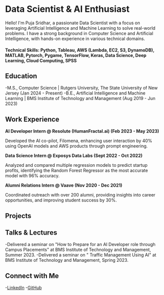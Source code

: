 # Data Scientist & AI Enthusiast
Hello! I'm Puja Sridhar, a passionate Data Scientist with a focus on leveraging Artificial Intelligence and Machine Learning to solve real-world problems. I have a strong background in Computer Science and Artificial Intelligence, with hands-on experience in various technical domains.

#### Technical Skills: Python, Tableau, AWS (Lambda, EC2, S3, DynamoDB), MATLAB, Pytorch, Pygame, TensorFlow, Keras, Data Science, Deep Learning, Cloud Computing, SPSS

## Education
-M.S., Computer Science | Rutgers University, The State University of New Jersey (Jan 2024 - Present)
-B.E., Artificial Intelligence and Machine Learning | BMS Institute of Technology and Management (Aug 2019 - Jun 2023)

## Work Experience
**AI Developer Intern @ Resolute (HumanFractal.ai) (Feb 2023 - May 2023)**

Developed the AI co-pilot, Filomena, enhancing user interaction by 40% using OpenAI models and AWS products through prompt engineering.

**Data Science Intern @ Exposys Data Labs (Sept 2022 - Oct 2022)**

Analyzed and compared multiple regression models to predict startup profits, identifying the Random Forest Regressor as the most accurate model with 96% accuracy.

**Alumni Relations Intern @ Vaave (Nov 2020 - Dec 2021)**

Coordinated outreach with over 200 alumni, providing insights into career opportunities, and improving student success by 30%.

## Projects


## Talks & Lectures
-Delivered a seminar on "How to Prepare for an AI Developer role through Campus Placements" at BMS Institute of Technology and Management, Summer 2023.
-Delivered a seminar on " Traffic Management Using AI" at BMS Institute of Technology and Management, Spring 2023.

## Connect with Me
-[LinkedIn](https://www.linkedin.com/in/pujasridhar)
-[GitHub](https://github.com/pujasridhar)

